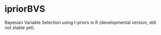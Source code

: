 # ipriorBVS
Bayesian Variable Selection using I-priors in R (developmental version, still not stable yet).
